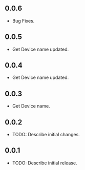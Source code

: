 ## 0.0.6
* Bug Fixes.

## 0.0.5
* Get Device name updated.

## 0.0.4
* Get Device name updated.

## 0.0.3
* Get Device name.

## 0.0.2
* TODO: Describe initial changes.

## 0.0.1
* TODO: Describe initial release.
